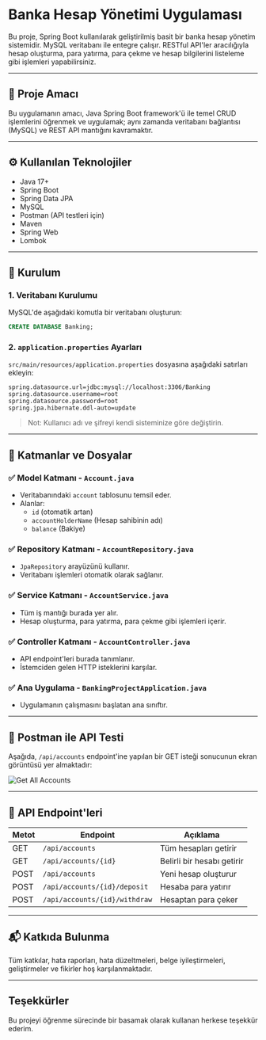 # Banka Hesap Yönetimi Uygulaması

Bu proje, Spring Boot kullanılarak geliştirilmiş basit bir banka hesap yönetim sistemidir. MySQL veritabanı ile entegre çalışır. RESTful API'ler aracılığıyla hesap oluşturma, para yatırma, para çekme ve hesap bilgilerini listeleme gibi işlemleri yapabilirsiniz.

---

## 🚀 Proje Amacı

Bu uygulamanın amacı, Java Spring Boot framework'ü ile temel CRUD işlemlerini öğrenmek ve uygulamak; aynı zamanda veritabanı bağlantısı (MySQL) ve REST API mantığını kavramaktır.

---

## ⚙️ Kullanılan Teknolojiler

- Java 17+
- Spring Boot
- Spring Data JPA
- MySQL
- Postman (API testleri için)
- Maven
- Spring Web
- Lombok

---

## 🔧 Kurulum

### 1. Veritabanı Kurulumu

MySQL'de aşağıdaki komutla bir veritabanı oluşturun:

```sql
CREATE DATABASE Banking;
```

### 2. `application.properties` Ayarları

`src/main/resources/application.properties` dosyasına aşağıdaki satırları ekleyin:

```properties
spring.datasource.url=jdbc:mysql://localhost:3306/Banking
spring.datasource.username=root
spring.datasource.password=root
spring.jpa.hibernate.ddl-auto=update
```

> Not: Kullanıcı adı ve şifreyi kendi sisteminize göre değiştirin.

---

## 🧱 Katmanlar ve Dosyalar

### ✅ Model Katmanı - `Account.java`

- Veritabanındaki `account` tablosunu temsil eder.
- Alanlar:
  - `id` (otomatik artan)
  - `accountHolderName` (Hesap sahibinin adı)
  - `balance` (Bakiye)

### ✅ Repository Katmanı - `AccountRepository.java`

- `JpaRepository` arayüzünü kullanır.
- Veritabanı işlemleri otomatik olarak sağlanır.

### ✅ Service Katmanı - `AccountService.java`

- Tüm iş mantığı burada yer alır.
- Hesap oluşturma, para yatırma, para çekme gibi işlemleri içerir.

### ✅ Controller Katmanı - `AccountController.java`

- API endpoint'leri burada tanımlanır.
- İstemciden gelen HTTP isteklerini karşılar.

### ✅ Ana Uygulama - `BankingProjectApplication.java`

- Uygulamanın çalışmasını başlatan ana sınıftır.

---

## 🧪 Postman ile API Testi

Aşağıda, `/api/accounts` endpoint'ine yapılan bir GET isteği sonucunun ekran görüntüsü yer almaktadır:

![Get All Accounts](images/get_all_accounts_screenshot.png)

---

## 📌 API Endpoint'leri

| Metot | Endpoint                    | Açıklama               |
|-------|-----------------------------|------------------------|
| GET   | `/api/accounts`             | Tüm hesapları getirir |
| GET   | `/api/accounts/{id}`        | Belirli bir hesabı getirir |
| POST  | `/api/accounts`             | Yeni hesap oluşturur |
| POST  | `/api/accounts/{id}/deposit` | Hesaba para yatırır |
| POST  | `/api/accounts/{id}/withdraw`| Hesaptan para çeker |

---

## 📬 Katkıda Bulunma

Tüm katkılar, hata raporları, hata düzeltmeleri, belge iyileştirmeleri, geliştirmeler ve fikirler hoş karşılanmaktadır.

---

##  Teşekkürler

Bu projeyi öğrenme sürecinde bir basamak olarak kullanan herkese teşekkür ederim.
